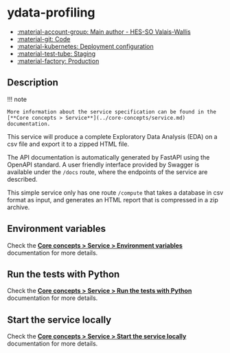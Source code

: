 # ydata-profiling

- [:material-account-group: Main author - HES-SO Valais-Wallis](https://www.hes-so.ch/swiss-ai-center/equipe)
- [:material-git: Code](https://github.com/swiss-ai-center/ydata-profiling-service/)
- [:material-kubernetes: Deployment configuration](https://github.com/swiss-ai-center/ydata-profiling-service/tree/main/kubernetes)
- [:material-test-tube: Staging](https://ydata-profiling-swiss-ai-center.kube.isc.heia-fr.ch)
- [:material-factory: Production](https://ydata-profiling-service.swiss-ai-center.ch)

## Description

!!! note

    More information about the service specification can be found in the
    [**Core concepts > Service**](../core-concepts/service.md) documentation.

This service will produce a complete Exploratory Data Analysis (EDA) on a csv
file and export it to a zipped HTML file.

The API documentation is automatically generated by FastAPI using the OpenAPI
standard. A user friendly interface provided by Swagger is available under the
`/docs` route, where the endpoints of the service are described.

This simple service only has one route `/compute` that takes a database in csv
format as input, and generates an HTML report that is compressed in a zip
archive.

## Environment variables

Check the
[**Core concepts > Service > Environment variables**](../core-concepts/service.md#environment-variables)
documentation for more details.

## Run the tests with Python

Check the
[**Core concepts > Service > Run the tests with Python**](../core-concepts/service.md#run-the-tests-with-python)
documentation for more details.

## Start the service locally

Check the
[**Core concepts > Service > Start the service locally**](../core-concepts/service.md#start-the-service-locally)
documentation for more details.
